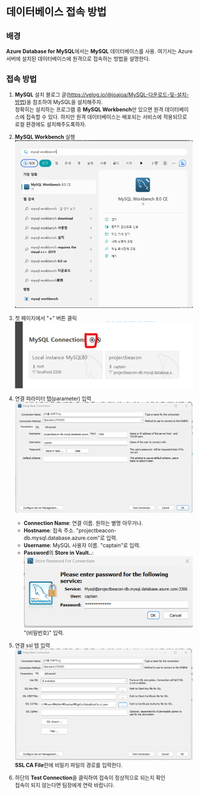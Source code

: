 # 데이터베이스 접속 방법

## 배경

**Azure Database for MySQL**에서는 **MySQL** 데이터베이스를 사용. 여기서는 Azure 서버에 설치된 데이터베이스에 원격으로 접속하는 방법을 설명한다.

## 접속 방법

1. **MySQL** 설치
블로그 글(https://velog.io/@joajoa/MySQL-다운로드-및-설치-방법)을 참조하여 MySQL을 설치해주자.  
정확히는 설치하는 프로그램 중 **MySQL Workbench**만 있으면 원격 데이터베이스에 접속할 수 있다. 하지만 원격 데이터베이스는 배포되는 서비스에 적용되므로 로컬 환경에도 설치해주도록하자.  

2. **MySQL Workbench** 실행  
![img](./dbaccess-1.png)  
  
3. 첫 페이지에서 "+" 버튼 클릭  
![img](./dbaccess-2.png)  

4. 연결 파라미터 탭(parameter) 입력  
![img](./dbaccess-3.png)  

    - **Connection Name**: 연결 이름. 원하는 별명 아무거나.
    - **Hostname**: 접속 주소. "projectbeacon-db.mysql.database.azure.com"로 입력.
    - **Username**: MySQL 사용자 이름. "captain"로 입력.
    - **Password**의 **Store in Vault..**:  
    ![img](./dbaccess-4.png)  
    "(비밀번호)" 입력.
5. 연결 ssl 탭 입력  
![img](./dbaccess-5.png)  
**SSL CA File**란에 비밀키 파일의 경로를 입력한다.  
6. 하단의 **Test Connection**을 클릭하여 접속이 정상적으로 되는지 확인  
접속이 되지 않는다면 팀장에게 연락 바랍니다.
